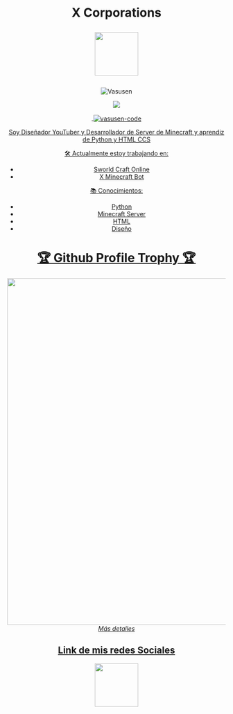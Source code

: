 <h1 align="center">
  <b>X Corporations</b>
  
  <p><a href="https://t.me/KeimaSenpai_oficial"> <img src="https://img.shields.io/badge/Telegram-blue?style=for-the-badge&logo=telegram&logoColor=white"            width="100""/></a></p>
  </a></p>
</h1>
<p align="center"> <img src="https://komarev.com/ghpvc/?username=KeimaSenpai&label=Profile%20views&color=E95420&style=flat-square" alt="Vasusen" /> </p>
<div align="center">
  <p><a href="https://youtube.com/channel/UCgHO7K8MCGOFDsK_WTr5vdQ?sub_confirmation=1">
    <img src="https://img.shields.io/youtube/channel/subscribers/UCgHO7K8MCGOFDsK_WTr5vdQ?label=Subcriptores&style=social" />

<p>&nbsp;<img align="center" src="https://github-readme-stats.vercel.app/api?username=KeimaSenpai&show_icons=true&theme=midnight-purple&locale=en" alt="vasusen-code" /></p>

Soy Diseñador YouTuber y Desarrollador de Server de Minecraft y aprendiz de Python y HTML CCS


🛠️ Actualmente estoy trabajando en:
- Sworld Craft Online
- X Minecraft Bot

📚 Conocimientos:
- Python
- Minecraft Server
- HTML
- Diseño

<h1>🏆 Github Profile Trophy 🏆</h1>
  <img width=800 src="https://github-profile-trophy.vercel.app/?username=KeimaSenpai&column=5&margin-w=15&margin-h=15&theme=discord&&no-frame=true"


<details>
<summary><i>Más detalles</i></summary>
  
  <h2>Link de mis redes Sociales</h2>

  <p><a href="https://keima-senpai.vercel.app/"> <img src="https://user-images.githubusercontent.com/98184310/203803457-ba91f073-fe62-46e0-93d5-83ea56cc2270.png"     width="100""/></a></p>

</details>
